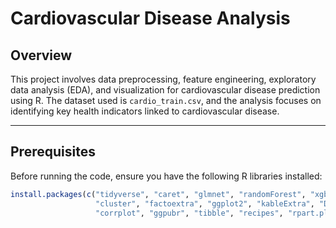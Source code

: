 # Cardiovascular Disease Analysis

## Overview
This project involves data preprocessing, feature engineering, exploratory data analysis (EDA), and visualization for cardiovascular disease prediction using R. The dataset used is `cardio_train.csv`, and the analysis focuses on identifying key health indicators linked to cardiovascular disease.

---

## Prerequisites
Before running the code, ensure you have the following R libraries installed:

```R
install.packages(c("tidyverse", "caret", "glmnet", "randomForest", "xgboost",
                   "cluster", "factoextra", "ggplot2", "kableExtra", "DescTools",
                   "corrplot", "ggpubr", "tibble", "recipes", "rpart.plot", "ROSE", "gridExtra"))



